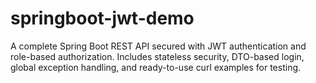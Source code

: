# springboot-jwt-demo
A complete Spring Boot REST API secured with JWT authentication and role-based authorization. Includes stateless security, DTO-based login, global exception handling, and ready-to-use curl examples for testing.
